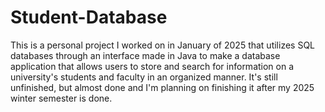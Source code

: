 # Student-Database
This is a personal project I worked on in January of 2025 that utilizes SQL databases through an interface made in Java to make a database application that allows users to store and search for information on a university's students and faculty in an organized manner. It's still unfinished, but almost done and I'm planning on finishing it after my 2025 winter semester is done. 
